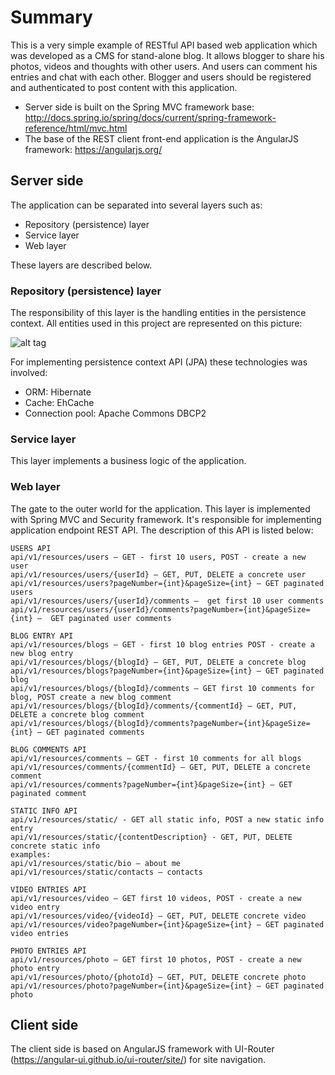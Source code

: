 # Summary
This is a very simple example of RESTful API based web application which was developed as a CMS for stand-alone blog. 
It allows blogger to share his photos, videos and thoughts with other users. And users can comment his entries and chat with each other.
Blogger and users should be registered and authenticated to post content with this application.

- Server side is built on the Spring MVC framework base: http://docs.spring.io/spring/docs/current/spring-framework-reference/html/mvc.html
- The base of the REST client front-end application is the AngularJS framework: https://angularjs.org/

## Server side

The application can be separated into several layers such as:

- Repository (persistence) layer
- Service layer
- Web layer

These layers are described below.

### Repository (persistence) layer

The responsibility of this layer is the handling entities in the persistence context. All entities used in this project are represented on this picture:

![alt tag](http://i.imgur.com/3PvXbEv.png)

For implementing persistence context API (JPA) these technologies was involved:

- ORM: Hibernate
- Cache: EhCache
- Connection pool: Apache Commons DBCP2

### Service layer

This layer implements a business logic of the application. 

### Web layer

The gate to the outer world for the application. This layer is implemented with Spring MVC and Security framework. 
It's responsible for implementing application endpoint REST API. The description of this API is listed below:

```
USERS API
api/v1/resources/users – GET - first 10 users, POST - create a new user
api/v1/resources/users/{userId} – GET, PUT, DELETE a concrete user 
api/v1/resources/users?pageNumber={int}&pageSize={int} – GET paginated users
api/v1/resources/users/{userId}/comments –  get first 10 user comments
api/v1/resources/users/{userId}/comments?pageNumber={int}&pageSize={int} –  GET paginated user comments

BLOG ENTRY API
api/v1/resources/blogs – GET - first 10 blog entries POST - create a new blog entry
api/v1/resources/blogs/{blogId} – GET, PUT, DELETE a concrete blog
api/v1/resources/blogs?pageNumber={int}&pageSize={int} – GET paginated blog
api/v1/resources/blogs/{blogId}/comments – GET first 10 comments for blog, POST create a new blog comment
api/v1/resources/blogs/{blogId}/comments/{commentId} – GET, PUT, DELETE a concrete blog comment
api/v1/resources/blogs/{blogId}/comments?pageNumber={int}&pageSize={int} – GET paginated comments

BLOG COMMENTS API
api/v1/resources/comments – GET - first 10 comments for all blogs 
api/v1/resources/comments/{commentId} – GET, PUT, DELETE a concrete comment
api/v1/resources/comments?pageNumber={int}&pageSize={int} – GET paginated comment

STATIC INFO API
api/v1/resources/static/ - GET all static info, POST a new static info entry
api/v1/resources/static/{contentDescription} - GET, PUT, DELETE concrete static info
examples:
api/v1/resources/static/bio – about me
api/v1/resources/static/contacts – contacts

VIDEO ENTRIES API
api/v1/resources/video – GET first 10 videos, POST - create a new video entry
api/v1/resources/video/{videoId} – GET, PUT, DELETE concrete video
api/v1/resources/video?pageNumber={int}&pageSize={int} – GET paginated video entries

PHOTO ENTRIES API
api/v1/resources/photo – GET first 10 photos, POST - create a new photo entry
api/v1/resources/photo/{photoId} – GET, PUT, DELETE concrete photo
api/v1/resources/photo?pageNumber={int}&pageSize={int} – GET paginated photo

```

## Client side

The client side is based on AngularJS framework with UI-Router (https://angular-ui.github.io/ui-router/site/) for site navigation. 
